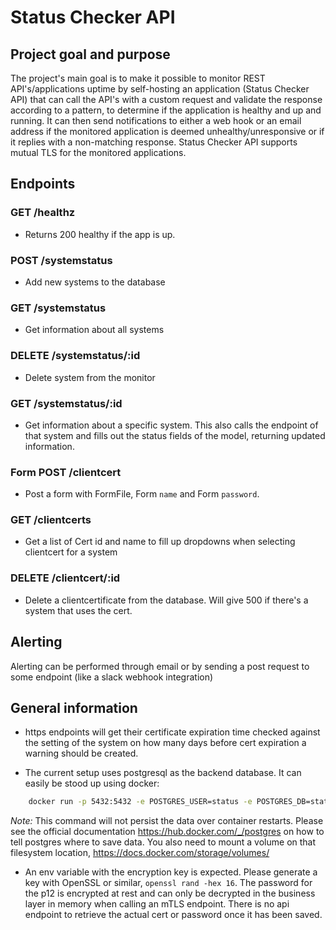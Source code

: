 # Status Checker API
## Project goal and purpose
The project's main goal is to make it possible to monitor REST API's/applications uptime by self-hosting an application (Status Checker API) that can call the API's with a custom request and validate the response according to a pattern, to determine if the application is healthy and up and running. It can then send notifications to either a web hook or an email address if the monitored application is deemed unhealthy/unresponsive or if it replies with a non-matching response. Status Checker API supports mutual TLS for the monitored applications. 
## Endpoints
### GET /healthz
* Returns 200 healthy if the app is up.
### POST /systemstatus
* Add new systems to the database
### GET /systemstatus
* Get information about all systems 
### DELETE /systemstatus/:id
* Delete system from the monitor 
### GET /systemstatus/:id
* Get information about a specific system. This also calls the endpoint of that system and fills out the status fields of the model, returning updated information.
### Form POST /clientcert
* Post a form with FormFile, Form `name` and Form `password`. 
### GET /clientcerts
* Get a list of Cert id and name to fill up dropdowns when selecting clientcert for a system
### DELETE /clientcert/:id
* Delete a clientcertificate from the database. Will give 500 if there's a system that uses the cert.
## Alerting
Alerting can be performed through email or by sending a post request to some endpoint (like a slack webhook integration)

## General information
* https endpoints will get their certificate expiration time checked against the setting of the system on how many days before cert expiration a warning should be created.

* The current setup uses postgresql as the backend database. It can easily be stood up using docker:
```bash
    docker run -p 5432:5432 -e POSTGRES_USER=status -e POSTGRES_DB=status -e POSTGRES_PASSWORD=muchs3cretw0w postgres:latest
```
_Note:_ This command will not persist the data over container restarts. Please see the official documentation https://hub.docker.com/_/postgres on how to tell postgres where to save data. You also need to mount a volume on that filesystem location, https://docs.docker.com/storage/volumes/

* An env variable with the encryption key is expected. Please generate a key with OpenSSL or similar, `openssl rand -hex 16`. The password for the p12 is encrypted at rest and can only be decrypted in the business layer in memory when calling an mTLS endpoint. There is no api endpoint to retrieve the actual cert or password once it has been saved. 